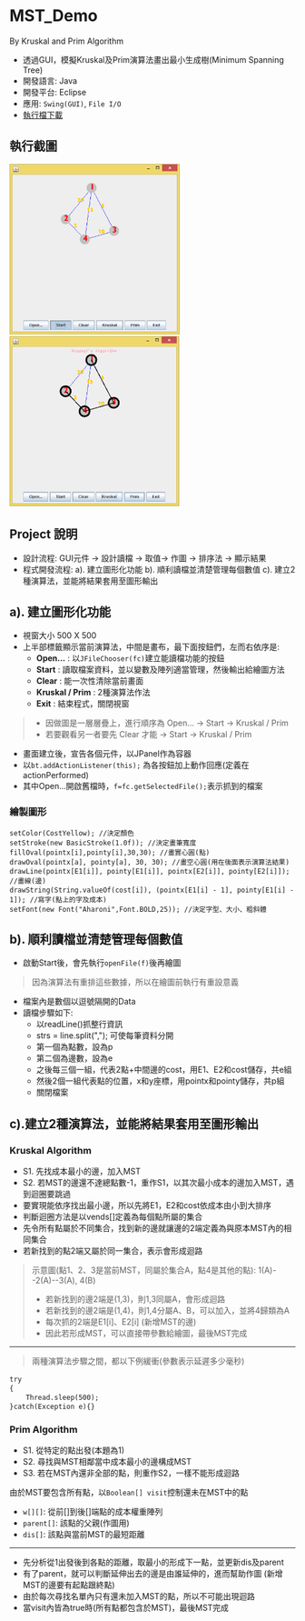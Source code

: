 # MST_Demo
By Kruskal and Prim Algorithm

- 透過GUI，模擬Kruskal及Prim演算法畫出最小生成樹(Minimum Spanning Tree)
- 開發語言: Java
- 開發平台: Eclipse
- 應用: `Swing(GUI)`, `File I/O`
- [執行檔下載](https://maxi67.github.io/projects/download/MST_algo.rar)

## 執行截圖
<img src="img/main.png" height="300"/> <img src="img/run.png" height="300"/>

## Project 說明
- 設計流程:
GUI元件 -> 設計讀檔 -> 取值-> 作圖 -> 排序法 -> 顯示結果 
- 程式開發流程:
    a). 建立圖形化功能
    b). 順利讀檔並清楚管理每個數值
    c). 建立2種演算法，並能將結果套用至圖形輸出

## a). 建立圖形化功能
- 視窗大小 500 X 500
- 上半部標籤顯示當前演算法，中間是畫布，最下面按鈕們，左而右依序是:
    - **Open...** : 以`JFileChooser(fc)`建立能讀檔功能的按鈕
    - **Start** : 讀取檔案資料，並以變數及陣列適當管理，然後輸出給繪圖方法
    - **Clear** : 能一次性清除當前畫面
    - **Kruskal / Prim** : 2種演算法作法
    - **Exit** : 結束程式，關閉視窗


>- 因做圖是一層層疊上，進行順序為 Open... -> Start -> Kruskal / Prim
>- 若要觀看另一者要先 Clear 才能 -> Start -> Kruskal / Prim

- 畫面建立後，宣告各個元件，以JPanel作為容器
- 以`bt.addActionListener(this);` 為各按鈕加上動作回應(定義在actionPerformed)
- 其中Open...開啟舊檔時，`f=fc.getSelectedFile();`表示抓到的檔案

### 繪製圖形
```java=
setColor(CostYellow); //決定顏色
setStroke(new BasicStroke(1.0f)); //決定畫筆寬度
fillOval(pointx[i],pointy[i],30,30); //畫實心圓(點)
drawOval(pointx[a], pointy[a], 30, 30); //畫空心圓(用在後面表示演算法結果)
drawLine(pointx[E1[i]], pointy[E1[i]], pointx[E2[i]], pointy[E2[i]]); //畫線(邊)
drawString(String.valueOf(cost[i]), (pointx[E1[i] - 1], pointy[E1[i] - 1]); //寫字(點上的字及成本)
setFont(new Font("Aharoni",Font.BOLD,25)); //決定字型、大小、粗斜體
```

## b). 順利讀檔並清楚管理每個數值
- 啟動Start後，會先執行`openFile(f)`後再繪圖
>因為演算法有重排這些數據，所以在繪圖前執行有重設意義
- 檔案內是數個以逗號隔開的Data
- 讀檔步驟如下:
    - 以readLine()抓整行資訊
    - strs = line.split(","); 可使每筆資料分開
    - 第一個為點數，設為p
    - 第二個為邊數，設為e
    - 之後每三個一組，代表2點+中間邊的cost，用E1、E2和cost儲存，共e組
    - 然後2個一組代表點的位置，x和y座標，用pointx和pointy儲存，共p組
    - 關閉檔案

## c).建立2種演算法，並能將結果套用至圖形輸出
### Kruskal Algorithm
- S1. 先找成本最小的邊，加入MST
- S2. 若MST的邊還不達總點數-1，重作S1，以其次最小成本的邊加入MST，遇到迴圈要跳過
- 要實現能依序找出最小邊，所以先將E1，E2和cost依成本由小到大排序
- 判斷迴圈方法是以vends[]定義為每個點所屬的集合
- 先令所有點屬於不同集合，找到新的邊就讓邊的2端定義為與原本MST內的相同集合
- 若新找到的點2端又屬於同一集合，表示會形成迴路

>示意圖(點1、2、3是當前MST，同屬於集合A，點4是其他的點):
> 1(A)--2(A)--3(A), 4(B)
>- 若新找到的邊2端是(1,3)，則1,3同屬A，會形成迴路
>- 若新找到的邊2端是(1,4)，則1,4分屬A、B，可以加入，並將4歸類為A
>- 每次抓的2端是E1[i]、E2[i] (新增MST的邊)
>- 因此若形成MST，可以直接帶參數給繪圖，最後MST完成
---

>兩種演算法步驟之間，都以下例緩衝(參數表示延遲多少毫秒)
```java=
try
{
	Thread.sleep(500);
}catch(Exception e){}
```

### Prim Algorithm
- S1. 從特定的點出發(本題為1)
- S2. 尋找與MST相鄰當中成本最小的邊構成MST
- S3. 若在MST內還非全部的點，則重作S2，一樣不能形成迴路

由於MST要包含所有點，以`Boolean[] visit`控制還未在MST中的點

- `w[][]`: 從前[]到後[]端點的成本權重陣列
- `parent[]`: 該點的父親(作圖用)
- `dis[]`: 該點與當前MST的最短距離
---
- 先分析從1出發後到各點的距離，取最小的形成下一點，並更新dis及parent
- 有了parent，就可以判斷延伸出去的邊是由誰延伸的，進而幫助作圖
    (新增MST的邊要有起點跟終點)
- 由於每次尋找名單內只有還未加入MST的點，所以不可能出現迴路
- 當visit內皆為true時(所有點都包含於MST)，最後MST完成
